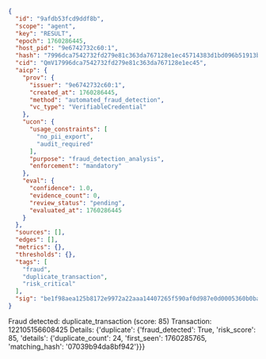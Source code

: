 ```json
{
  "id": "9afdb53fcd9ddf8b",
  "scope": "agent",
  "key": "RESULT",
  "epoch": 1760286445,
  "host_pid": "9e6742732c60:1",
  "hash": "7996dca7542732fd279e81c363da767128e1ec45714383d1bd096b51913b0f6c",
  "cid": "QmV17996dca7542732fd279e81c363da767128e1ec45",
  "aicp": {
    "prov": {
      "issuer": "9e6742732c60:1",
      "created_at": 1760286445,
      "method": "automated_fraud_detection",
      "vc_type": "VerifiableCredential"
    },
    "ucon": {
      "usage_constraints": [
        "no_pii_export",
        "audit_required"
      ],
      "purpose": "fraud_detection_analysis",
      "enforcement": "mandatory"
    },
    "eval": {
      "confidence": 1.0,
      "evidence_count": 0,
      "review_status": "pending",
      "evaluated_at": 1760286445
    }
  },
  "sources": [],
  "edges": [],
  "metrics": {},
  "thresholds": {},
  "tags": [
    "fraud",
    "duplicate_transaction",
    "risk_critical"
  ],
  "sig": "be1f98aea125b8172e9972a22aaa14407265f590af0d987e0d0005360b0baa94"
}
```

Fraud detected: duplicate_transaction (score: 85)
Transaction: 122105156608425
Details: {'duplicate': {'fraud_detected': True, 'risk_score': 85, 'details': {'duplicate_count': 24, 'first_seen': 1760285765, 'matching_hash': '07039b94da8bf942'}}}